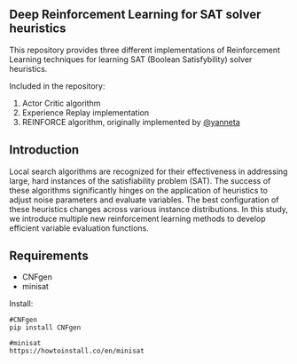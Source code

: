 **Deep Reinforcement Learning for SAT solver heuristics**
----
This repository provides three different implementations of Reinforcement Learning techniques for learning SAT (Boolean Satisfybility) solver heuristics.

Included in the repository:
  1. Actor Critic algorithm
  2. Experience Replay implementation
  3. REINFORCE algorithm, originally implemented by [@yanneta](https://github.com/yanneta)

**Introduction**
----
Local search algorithms are recognized for their effectiveness in addressing large, hard instances of the satisfiability problem (SAT). The success of these algorithms significantly hinges on the application of heuristics to adjust noise parameters and evaluate variables. The best configuration of these heuristics changes across various instance distributions. In this study, we introduce multiple new reinforcement learning methods to develop efficient variable evaluation functions.

**Requirements**
----
- CNFgen
- minisat

  
Install:

```
#CNFgen
pip install CNFgen

#minisat
https://howtoinstall.co/en/minisat
```
